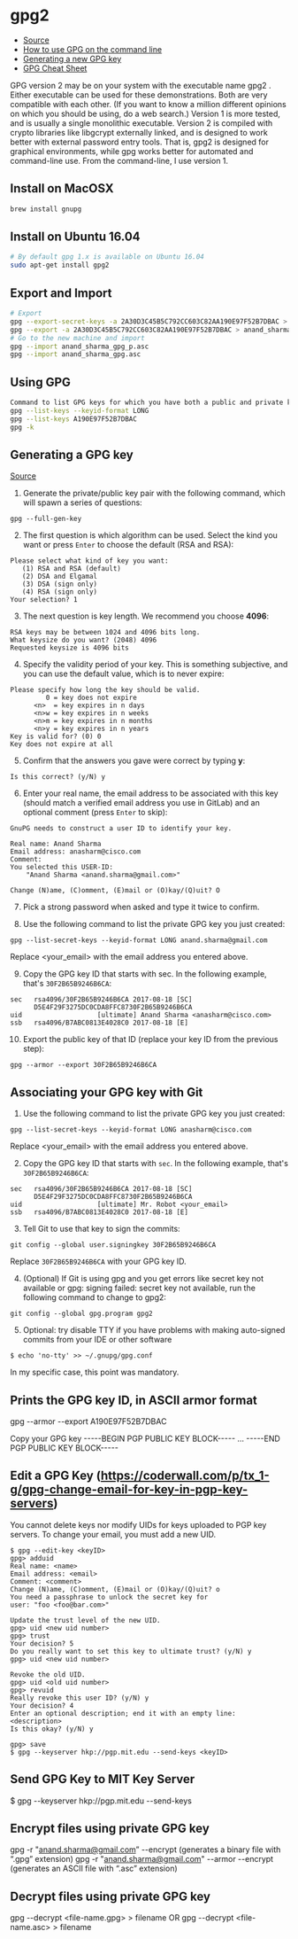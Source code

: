 # gpg2

- [Source](https://futureboy.us/pgp.html#GettingStarted)
- [How to use GPG on the command line](http://blog.ghostinthemachines.com/2015/03/01/how-to-use-gpg-command-line/)
- [Generating a new GPG key](https://help.github.com/en/articles/generating-a-new-gpg-key)
- [GPG Cheat Sheet](http://irtfweb.ifa.hawaii.edu/~lockhart/gpg/)

GPG version 2 may be on your system with the executable name gpg2 . Either executable can be used for these demonstrations. Both are very compatible with each other. (If you want to know a million different opinions on which you should be using, do a web search.) Version 1 is more tested, and is usually a single monolithic executable. Version 2 is compiled with crypto libraries like libgcrypt externally linked, and is designed to work better with external password entry tools. That is, gpg2 is designed for graphical environments, while gpg works better for automated and command-line use. From the command-line, I use version 1.


## Install on MacOSX

```bash
brew install gnupg
```

## Install on Ubuntu 16.04

```bash
# By default gpg 1.x is available on Ubuntu 16.04
sudo apt-get install gpg2
```

## Export and Import

```bash
# Export
gpg --export-secret-keys -a 2A30D3C45B5C792CC603C82AA190E97F52B7DBAC > anand_sharma_gpg_p.asc
gpg --export -a 2A30D3C45B5C792CC603C82AA190E97F52B7DBAC > anand_sharma_gpg.asc
# Go to the new machine and import
gpg --import anand_sharma_gpg_p.asc
gpg --import anand_sharma_gpg.asc
```

## Using GPG

```bash
Command to list GPG keys for which you have both a public and private key. A private key is required for signing commits or tags:
gpg --list-keys --keyid-format LONG
gpg --list-keys A190E97F52B7DBAC
gpg -k
```

## Generating a GPG key

[Source](https://gitlab.com/help/user/project/repository/gpg_signed_commits/index.md)

1. Generate the private/public key pair with the following command, which will
spawn a series of questions:

```
gpg --full-gen-key
```

2. The first question is which algorithm can be used. Select the kind you want
or press `Enter` to choose the default (RSA and RSA):

```
Please select what kind of key you want:
   (1) RSA and RSA (default)
   (2) DSA and Elgamal
   (3) DSA (sign only)
   (4) RSA (sign only)
Your selection? 1
```

3. The next question is key length. We recommend you choose **4096**:

```
RSA keys may be between 1024 and 4096 bits long.
What keysize do you want? (2048) 4096
Requested keysize is 4096 bits
```

4. Specify the validity period of your key. This is something
subjective, and you can use the default value, which is to never expire:

```
Please specify how long the key should be valid.
         0 = key does not expire
      <n>  = key expires in n days
      <n>w = key expires in n weeks
      <n>m = key expires in n months
      <n>y = key expires in n years
Key is valid for? (0) 0
Key does not expire at all
```

5. Confirm that the answers you gave were correct by typing **y**:

```
Is this correct? (y/N) y
```

6. Enter your real name, the email address to be associated with this key
(should match a verified email address you use in GitLab) and an optional
comment (press `Enter` to skip):

```
GnuPG needs to construct a user ID to identify your key.

Real name: Anand Sharma
Email address: anasharm@cisco.com
Comment:
You selected this USER-ID:
    "Anand Sharma <anand.sharma@gmail.com>"

Change (N)ame, (C)omment, (E)mail or (O)kay/(Q)uit? O
```

7. Pick a strong password when asked and type it twice to confirm.


8. Use the following command to list the private GPG key you just created:

```
gpg --list-secret-keys --keyid-format LONG anand.sharma@gmail.com
```

Replace <your_email> with the email address you entered above.

9. Copy the GPG key ID that starts with sec. In the following example, that's
`30F2B65B9246B6CA`:

```
sec   rsa4096/30F2B65B9246B6CA 2017-08-18 [SC]
      D5E4F29F3275DC0CDA8FFC8730F2B65B9246B6CA
uid                   [ultimate] Anand Sharma <anasharm@cisco.com>
ssb   rsa4096/B7ABC0813E4028C0 2017-08-18 [E]
```

10. Export the public key of that ID (replace your key ID from the previous step):

```
gpg --armor --export 30F2B65B9246B6CA
```

## Associating your GPG key with Git

1. Use the following command to list the private GPG key you just created:

```
gpg --list-secret-keys --keyid-format LONG anasharm@cisco.com
```

Replace <your_email> with the email address you entered above.


2. Copy the GPG key ID that starts with `sec`. In the following example, that's `30F2B65B9246B6CA`:

```
sec   rsa4096/30F2B65B9246B6CA 2017-08-18 [SC]
      D5E4F29F3275DC0CDA8FFC8730F2B65B9246B6CA
uid                   [ultimate] Mr. Robot <your_email>
ssb   rsa4096/B7ABC0813E4028C0 2017-08-18 [E]
```

3. Tell Git to use that key to sign the commits:

```
git config --global user.signingkey 30F2B65B9246B6CA
```

Replace `30F2B65B9246B6CA` with your GPG key ID.


4. (Optional) If Git is using gpg and you get errors like secret key not available
or gpg: signing failed: secret key not available, run the following command to
change to gpg2:

```
git config --global gpg.program gpg2
```

5. Optional: try disable TTY if you have problems with making auto-signed commits from your IDE or other software

```
$ echo 'no-tty' >> ~/.gnupg/gpg.conf
```

In my specific case, this point was mandatory.

## Prints the GPG key ID, in ASCII armor format
gpg --armor --export A190E97F52B7DBAC

Copy your GPG key
-----BEGIN PGP PUBLIC KEY BLOCK-----
...
-----END PGP PUBLIC KEY BLOCK-----

## Edit a GPG Key (https://coderwall.com/p/tx_1-g/gpg-change-email-for-key-in-pgp-key-servers)
You cannot delete keys nor modify UIDs for keys uploaded to PGP key servers. To change your email, you must add a new UID.

```
$ gpg --edit-key <keyID>
gpg> adduid
Real name: <name>
Email address: <email>
Comment: <comment>
Change (N)ame, (C)omment, (E)mail or (O)kay/(Q)uit? o
You need a passphrase to unlock the secret key for
user: "foo <foo@bar.com>"

Update the trust level of the new UID.
gpg> uid <new uid number>
gpg> trust
Your decision? 5
Do you really want to set this key to ultimate trust? (y/N) y
gpg> uid <new uid number>

Revoke the old UID.
gpg> uid <old uid number>
gpg> revuid
Really revoke this user ID? (y/N) y
Your decision? 4
Enter an optional description; end it with an empty line: <description>
Is this okay? (y/N) y

gpg> save
$ gpg --keyserver hkp://pgp.mit.edu --send-keys <keyID>
```

## Send GPG Key to MIT Key Server
$ gpg --keyserver hkp://pgp.mit.edu --send-keys <keyID>

## Encrypt files using private GPG key
gpg -r "anand.sharma@gmail.com” --encrypt <file-name> (generates a binary file with “.gpg” extension)
gpg -r "anand.sharma@gmail.com" --armor --encrypt <file-name> (generates an ASCII file with “.asc” extension)

## Decrypt files using private GPG key
gpg --decrypt <file-name.gpg> > filename OR
gpg --decrypt <file-name.asc> > filename
